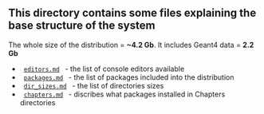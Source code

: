 ## This directory contains some files explaining the base structure of the system

The whole size of the distribution = <b>~4.2 Gb</b>. It includes Geant4 data = <b>2.2 Gb</b> 

- <code> [editors.md](editors.md) </code> - the list of console editors available
- <code> [packages.md](packages.md) </code> - the list of packages included into the distribution
- <code> [dir_sizes.md](dir_sizes.md) </code> - the list of directories sizes 
- <code> [chapters.md](chapters.md) </code> - discribes what packages installed in Chapters directories 
